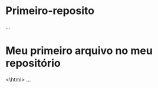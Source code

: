 # Primeiro-reposito

...
<html>
        <h1> Meu primeiro arquivo no meu repositório</h1>
<\html>
...
